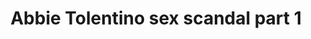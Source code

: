 ---
layout: post
title: Abbie Tolentino sex scandal part 1
duration: '01:32'
view: 251
rate: 2
video: 'https://flashservice.xvideos.com/embedframe/25253861'
category: 
 - pinay
 - curvy
tags: 
 - pinay-sex
 - nagparaos
 - nene
 - mokong
 - fucked
 - jackpot
 - flawless
 - hotel
priority: 0.9
changefreq: daily
---